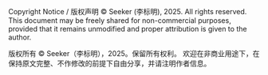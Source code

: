 
Copyright Notice / 版权声明 
© Seeker (李标明), 2025. All rights reserved. 
This document may be freely shared for non-commercial purposes, provided 
that it remains unmodified and proper attribution is given to the author. 

版权所有 © Seeker（李标明），2025。保留所有权利。 
欢迎在非商业用途下，在保持原文完整、不作修改的前提下自由分享，并请注明作者信息。
